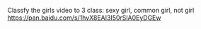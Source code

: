 Classfy the girls video to 3 class:
sexy girl, common girl, not girl
https://pan.baidu.com/s/1hvX8EAI3I50rSlA0EyDGEw
